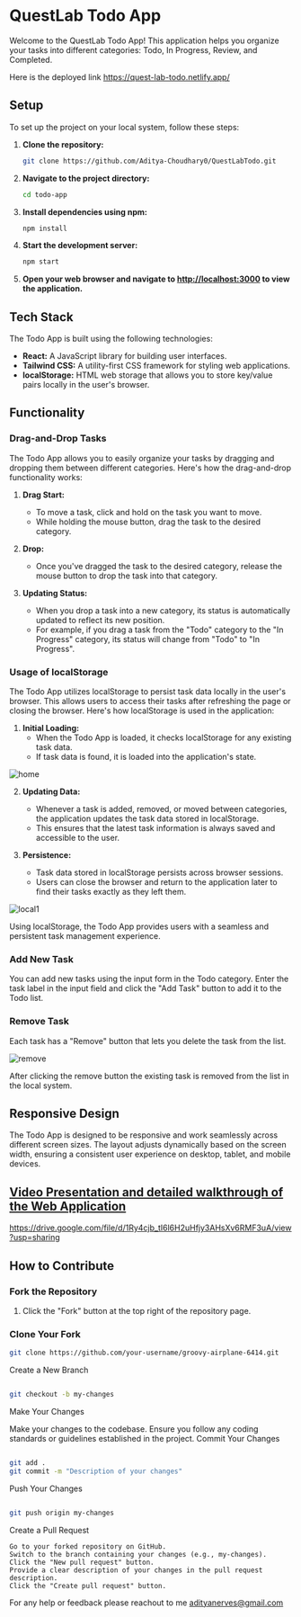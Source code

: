# QuestLab Todo App

Welcome to the QuestLab Todo App! This application helps you organize your tasks into different categories: Todo, In Progress, Review, and Completed.

Here is the deployed link https://quest-lab-todo.netlify.app/

## Setup

To set up the project on your local system, follow these steps:

1. **Clone the repository:**
    ```bash
    git clone https://github.com/Aditya-Choudhary0/QuestLabTodo.git
    ```

2. **Navigate to the project directory:**
    ```bash
    cd todo-app
    ```

3. **Install dependencies using npm:**
    ```bash
    npm install
    ```

4. **Start the development server:**
    ```bash
    npm start
    ```

5. **Open your web browser and navigate to [http://localhost:3000](http://localhost:3000) to view the application.**

## Tech Stack

The Todo App is built using the following technologies:

- **React:** A JavaScript library for building user interfaces.
- **Tailwind CSS:** A utility-first CSS framework for styling web applications.
- **localStorage:** HTML web storage that allows you to store key/value pairs locally in the user's browser.

## Functionality

### Drag-and-Drop Tasks

The Todo App allows you to easily organize your tasks by dragging and dropping them between different categories. Here's how the drag-and-drop functionality works:

1. **Drag Start:** 
   - To move a task, click and hold on the task you want to move. 
   - While holding the mouse button, drag the task to the desired category.

2. **Drop:**
   - Once you've dragged the task to the desired category, release the mouse button to drop the task into that category.

3. **Updating Status:**
   - When you drop a task into a new category, its status is automatically updated to reflect its new position.
   - For example, if you drag a task from the "Todo" category to the "In Progress" category, its status will change from "Todo" to "In Progress".

### Usage of localStorage

The Todo App utilizes localStorage to persist task data locally in the user's browser. This allows users to access their tasks after refreshing the page or closing the browser. Here's how localStorage is used in the application:

1. **Initial Loading:**
   - When the Todo App is loaded, it checks localStorage for any existing task data.
   - If task data is found, it is loaded into the application's state.

![home](https://github.com/Aditya-Choudhary0/QuestLabTodo/assets/113030961/1727005a-ccd8-4b9e-9997-4f851492027c)


2. **Updating Data:**
   - Whenever a task is added, removed, or moved between categories, the application updates the task data stored in localStorage.
   - This ensures that the latest task information is always saved and accessible to the user.


3. **Persistence:**
   - Task data stored in localStorage persists across browser sessions.
   - Users can close the browser and return to the application later to find their tasks exactly as they left them.

![local1](https://github.com/Aditya-Choudhary0/QuestLabTodo/assets/113030961/8da2c49d-daf0-4710-aa8d-8fc3ed639ef3)


Using localStorage, the Todo App provides users with a seamless and persistent task management experience.

### Add New Task

You can add new tasks using the input form in the Todo category.
Enter the task label in the input field and click the "Add Task" button to add it to the Todo list.

### Remove Task

Each task has a "Remove" button that lets you delete the task from the list.

![remove](https://github.com/Aditya-Choudhary0/QuestLabTodo/assets/113030961/9d1cf15c-d654-4864-9dee-bad09a81fd6b)

After clicking the remove button the existing task is removed from the list in the local system.

## Responsive Design

The Todo App is designed to be responsive and work seamlessly across different screen sizes. The layout adjusts dynamically based on the screen width, ensuring a consistent user experience on desktop, tablet, and mobile devices.

## [Video Presentation and detailed walkthrough of the Web Application](https://drive.google.com/file/d/1Ry4cjb_tI6l6H2uHfjy3AHsXv6RMF3uA/view?usp=sharing)

  https://drive.google.com/file/d/1Ry4cjb_tI6l6H2uHfjy3AHsXv6RMF3uA/view?usp=sharing

## How to Contribute

### Fork the Repository
1. Click the "Fork" button at the top right of the repository page.

### Clone Your Fork
```bash
git clone https://github.com/your-username/groovy-airplane-6414.git
```
Create a New Branch

```bash

git checkout -b my-changes
```
Make Your Changes

Make your changes to the codebase. Ensure you follow any coding standards or guidelines established in the project.
Commit Your Changes

```bash

git add .
git commit -m "Description of your changes"
```
Push Your Changes

```bash

git push origin my-changes
```
Create a Pull Request

    Go to your forked repository on GitHub.
    Switch to the branch containing your changes (e.g., my-changes).
    Click the "New pull request" button.
    Provide a clear description of your changes in the pull request description.
    Click the "Create pull request" button.

For any help or feedback please reachout to me adityanerves@gmail.com
    
